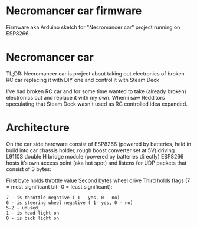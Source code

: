 # Necromancer car firmware 

Firmware aka Arduino sketch for "Necromancer car"
project running on ESP8266

# Necromancer car
TL;DR: Necromancer car is project about taking out 
electronics of broken RC car replacing it with DIY one and 
control it with Steam Deck

I've had broken RC car and for some time wanted to take (already broken)
electronics out and replace it with my own.
When i saw Redditors speculating that Steam Deck wasn't used as RC
controlled idea expanded.

# Architecture
On the car side hardware consist of ESP8266 (powered by batteries, held in build into car chassis holder, rough boost converter set at 5V)  driving L9110S double H bridge module (powered by batteries directly) ESP8266 hosts it’s own access point (aka hot spot)  and listens for UDP packets that consist of 3 bytes:

 First byte holds throttle value 
 Second bytes wheel drive 
 Third holds flags (7 = most significant bit- 0 = least significant): 

    7 - is throttle negative ( 1 - yes, 0 - no)
    6 - is steering wheel negative ( 1- yes, 0 - no)
    5-2 - unused
    1 - is head light on
    0 - is back light on
